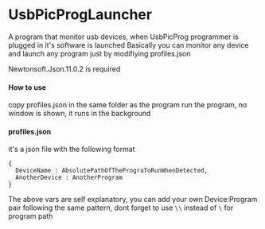 # UsbPicProgLauncher
A program that monitor usb devices, when UsbPicProg programmer is plugged in it's software is launched
Basically you can monitor any device and launch any program just by modifiying profiles.json

Newtonsoft.Json.11.0.2 is required

#### How to use
copy profiles.json in the same folder as the program
run the program, no window is shown, it runs in the background

#### profiles.json
it's a json file with the following format
```
{
  DeviceName : AbsolutePathOfThePrograToRunWhenDetected,
  AnotherDevice : AnotherProgram
}
```
The above vars are self explanatory, you can add your own Device:Program pair following the same pattern, dont forget to use `\\` instead of `\` for program path
